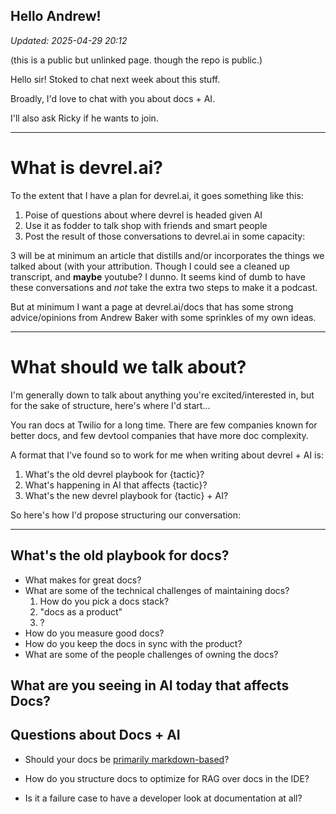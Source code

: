 ## Hello Andrew! 

*Updated: 2025-04-29 20:12*

(this is a public but unlinked page. though the repo is public.)

Hello sir! Stoked to chat next week about this stuff. 

Broadly, I'd love to chat with you about docs + AI. 

I'll also ask Ricky if he wants to join. 

---- 

# What is devrel.ai? 

To the extent that I have a plan for devrel.ai, it goes something like this: 

1. Poise of questions about where devrel is headed given AI 
2. Use it as fodder to talk shop with friends and smart people 
3. Post the result of those conversations to devrel.ai in some capacity: 

3 will be at minimum an article that distills and/or incorporates the things we talked about (with your attribution. Though I could see a cleaned up transcript, and **maybe** youtube? I dunno. It seems kind of dumb to have these conversations and *not* take the extra two steps to make it a podcast. 

But at minimum I want a page at devrel.ai/docs that has some strong advice/opinions from Andrew Baker with some sprinkles of my own ideas. 

------

# What should we talk about? 

I'm generally down to talk about anything you're excited/interested in, but for the sake of structure, here's where I'd start... 

You ran docs at Twilio for a long time. There are few companies known for better docs, and few devtool companies that have more doc complexity. 

A format that I've found so to work for me when writing about devrel + AI is: 

1. What's the old devrel playbook for {tactic}? 
2. What's happening in AI that affects {tactic}? 
3. What's the new devrel playbook for {tactic} + AI? 

So here's how I'd propose structuring our conversation: 

----

## What's the old playbook for docs?

* What makes for great docs? 
* What are some of the technical challenges of maintaining docs? 
	1. How do you pick a docs stack? 
	2. "docs as a product" 
	3. ? 
* How do you measure good docs? 
* How do you keep the docs in sync with the product? 
* What are some of the people challenges of owning the docs? 


## What are you seeing in AI today that affects Docs? 



## Questions about Docs + AI 

* Should your docs be [primarily markdown-based](https://x.com/karpathy/status/1914488029873627597)? 

* How do you structure docs to optimize for RAG over docs in the IDE? 
  
* Is it a failure case to have a developer look at documentation at all?
